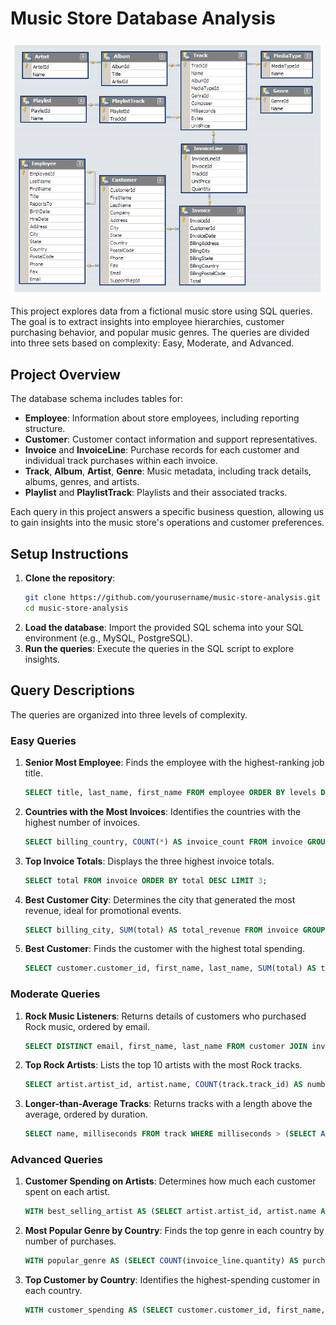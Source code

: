# Music Store Database Analysis
![STN Store Annual Report Dashboard](https://github.com/Asawari-Nannaware/Music_store_analysis_SQL/blob/main/MusicDatabaseSchema.png)

This project explores data from a fictional music store using SQL queries. The goal is to extract insights into employee hierarchies, customer purchasing behavior, and popular music genres. The queries are divided into three sets based on complexity: Easy, Moderate, and Advanced.

## Project Overview

The database schema includes tables for:
- **Employee**: Information about store employees, including reporting structure.
- **Customer**: Customer contact information and support representatives.
- **Invoice** and **InvoiceLine**: Purchase records for each customer and individual track purchases within each invoice.
- **Track**, **Album**, **Artist**, **Genre**: Music metadata, including track details, albums, genres, and artists.
- **Playlist** and **PlaylistTrack**: Playlists and their associated tracks.

Each query in this project answers a specific business question, allowing us to gain insights into the music store's operations and customer preferences.

## Setup Instructions

1. **Clone the repository**:
   ```bash
   git clone https://github.com/yourusername/music-store-analysis.git
   cd music-store-analysis
   ```
2. **Load the database**: Import the provided SQL schema into your SQL environment (e.g., MySQL, PostgreSQL).
3. **Run the queries**: Execute the queries in the SQL script to explore insights.

## Query Descriptions

The queries are organized into three levels of complexity.

### Easy Queries

1. **Senior Most Employee**: Finds the employee with the highest-ranking job title.
   ```sql
   SELECT title, last_name, first_name FROM employee ORDER BY levels DESC LIMIT 1;
   ```
2. **Countries with the Most Invoices**: Identifies the countries with the highest number of invoices.
   ```sql
   SELECT billing_country, COUNT(*) AS invoice_count FROM invoice GROUP BY billing_country ORDER BY invoice_count DESC;
   ```
3. **Top Invoice Totals**: Displays the three highest invoice totals.
   ```sql
   SELECT total FROM invoice ORDER BY total DESC LIMIT 3;
   ```
4. **Best Customer City**: Determines the city that generated the most revenue, ideal for promotional events.
   ```sql
   SELECT billing_city, SUM(total) AS total_revenue FROM invoice GROUP BY billing_city ORDER BY total_revenue DESC LIMIT 1;
   ```
5. **Best Customer**: Finds the customer with the highest total spending.
   ```sql
   SELECT customer.customer_id, first_name, last_name, SUM(total) AS total_spending FROM customer JOIN invoice ON customer.customer_id = invoice.customer_id GROUP BY customer.customer_id ORDER BY total_spending DESC LIMIT 1;
   ```

### Moderate Queries

1. **Rock Music Listeners**: Returns details of customers who purchased Rock music, ordered by email.
   ```sql
   SELECT DISTINCT email, first_name, last_name FROM customer JOIN invoice ON customer.customer_id = invoice.customer_id JOIN invoiceline ON invoice.invoice_id = invoiceline.invoice_id WHERE track_id IN (SELECT track_id FROM track JOIN genre ON track.genre_id = genre.genre_id WHERE genre.name = 'Rock') ORDER BY email;
   ```
2. **Top Rock Artists**: Lists the top 10 artists with the most Rock tracks.
   ```sql
   SELECT artist.artist_id, artist.name, COUNT(track.track_id) AS number_of_tracks FROM track JOIN album ON album.album_id = track.album_id JOIN artist ON artist.artist_id = album.artist_id JOIN genre ON genre.genre_id = track.genre_id WHERE genre.name = 'Rock' GROUP BY artist.artist_id ORDER BY number_of_tracks DESC LIMIT 10;
   ```
3. **Longer-than-Average Tracks**: Returns tracks with a length above the average, ordered by duration.
   ```sql
   SELECT name, milliseconds FROM track WHERE milliseconds > (SELECT AVG(milliseconds) FROM track) ORDER BY milliseconds DESC;
   ```

### Advanced Queries

1. **Customer Spending on Artists**: Determines how much each customer spent on each artist.
   ```sql
   WITH best_selling_artist AS (SELECT artist.artist_id, artist.name AS artist_name, SUM(invoice_line.unit_price * invoice_line.quantity) AS total_sales FROM invoice_line JOIN track ON track.track_id = invoice_line.track_id JOIN album ON album.album_id = track.album_id JOIN artist ON artist.artist_id = album.artist_id GROUP BY artist.artist_id ORDER BY total_sales DESC LIMIT 1) SELECT customer.customer_id, customer.first_name, customer.last_name, bsa.artist_name, SUM(invoice_line.unit_price * invoice_line.quantity) AS amount_spent FROM invoice JOIN customer ON customer.customer_id = invoice.customer_id JOIN invoice_line ON invoice.invoice_id = invoice_line.invoice_id JOIN track ON track.track_id = invoice_line.track_id JOIN album ON album.album_id = track.album_id JOIN best_selling_artist bsa ON bsa.artist_id = album.artist_id GROUP BY customer.customer_id, customer.first_name, customer.last_name, bsa.artist_name ORDER BY amount_spent DESC;
   ```
2. **Most Popular Genre by Country**: Finds the top genre in each country by number of purchases.
   ```sql
   WITH popular_genre AS (SELECT COUNT(invoice_line.quantity) AS purchases, customer.country, genre.name, genre.genre_id, ROW_NUMBER() OVER(PARTITION BY customer.country ORDER BY COUNT(invoice_line.quantity) DESC) AS RowNo FROM invoice_line JOIN invoice ON invoice.invoice_id = invoice_line.invoice_id JOIN customer ON customer.customer_id = invoice.customer_id JOIN track ON track.track_id = invoice_line.track_id JOIN genre ON genre.genre_id = track.genre_id GROUP BY customer.country, genre.name, genre.genre_id) SELECT country, name AS genre_name, purchases FROM popular_genre WHERE RowNo = 1;
   ```
3. **Top Customer by Country**: Identifies the highest-spending customer in each country.
   ```sql
   WITH customer_spending AS (SELECT customer.customer_id, first_name, last_name, billing_country, SUM(total) AS total_spent, ROW_NUMBER() OVER(PARTITION BY billing_country ORDER BY SUM(total) DESC) AS RowNo FROM invoice JOIN customer ON customer.customer_id = invoice.customer_id GROUP BY customer.customer_id, first_name, last_name, billing_country) SELECT billing_country, first_name, last_name, total_spent FROM customer_spending WHERE RowNo = 1;
   ```
